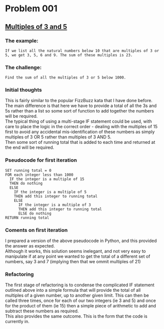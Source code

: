 # Problem 001

## [Multiples of 3 and 5](https://projecteuler.net/problem=1)

### The example:
`If we list all the natural numbers below 10 that are multiples of 3 or 5, we get 3, 5, 6 and 9. The sum of these multiples is 23.`

### The challenge:
`Find the sum of all the multiples of 3 or 5 below 1000.`

### Initial thoughts
This is fairly similar to the popular FizzBuzz kata that I have done before. The main difference is that here we have to provide a total of all the 3s and 5s rather than a list so some sort of function to add together the numbers will be required.\
The typical thing of using a multi-stage IF statement could be used, with care to place the logic in the correct order - dealing with the multiples of 15 first to avoid any accidental mis-identification of these numbers as simply multiples of 3 OR 5 rather than multiples of 3 AND 5.\
Then some sort of running total that is added to each time and returned at the end will be required.

### Pseudocode for first iteration
```
SET running total = 0
FOR each integer less than 1000
  IF the integer is a multiple of 15
  THEN do nothing
  ELSE
    IF the integer is a multiple of 5
    THEN add this integer to running total
    ELSE
      IF the integer is a multiple of 3
      THEN add this integer to running total
      ELSE do nothing
RETURN running total
```

### Coments on first iteration
I prepared a version of the above pseudocode in Python, and this provided the answer as expected. \
Although it works, this solution seems inelegant, and not very easy to manipulate if at any point we wanted to get the total of a different set of numbers, say 3 and 7 (implying then that we ommit multiples of 21)

### Refactoring
The first stage of refactoring is to condense the complicated IF statement outlined above into a simple formula that will provide the total of all multiples of a given number, up to another given limit. 
This can then be called three times, once for each of our two integers (ie 3 and 5) and once for the product of them (ie 15) then a simple piece of arithmetic to add and subtract these numbers as required. \
This also provides the same outcome. This is the form that the code is currently in.
